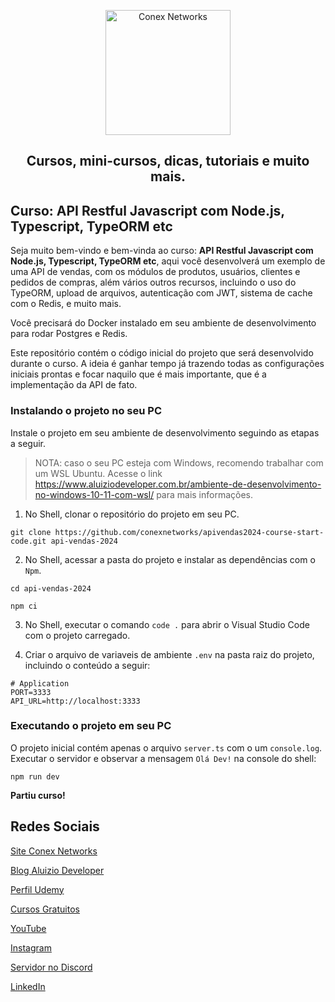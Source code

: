 <p align="center">
  <a href="https://aluiziodeveloper.com.br/">
    <img alt="Conex Networks" src="https://aluiziodeveloper.com.br/assets/img/icon.png" width="200" />
  </a>
</p>
<h2 align="center">
Cursos, mini-cursos, dicas, tutoriais e muito mais.
</h2>

## Curso: API Restful Javascript com Node.js, Typescript, TypeORM etc

Seja muito bem-vindo e bem-vinda ao curso: **API Restful Javascript com Node.js, Typescript, TypeORM etc**, aqui você desenvolverá um exemplo de uma API de vendas, com os módulos de produtos, usuários, clientes e pedidos de compras, além vários outros recursos, incluindo o uso do TypeORM, upload de arquivos, autenticação com JWT, sistema de cache com o Redis, e muito mais.

Você precisará do Docker instalado em seu ambiente de desenvolvimento para rodar Postgres e Redis.

Este repositório contém o código inicial do projeto que será desenvolvido durante o curso. A ideia é ganhar tempo já trazendo todas as configurações iniciais prontas e focar naquilo que é mais importante, que é a implementação da API de fato.

### Instalando o projeto no seu PC

Instale o projeto em seu ambiente de desenvolvimento seguindo as etapas a seguir.

> NOTA: caso o seu PC esteja com Windows, recomendo trabalhar com um WSL Ubuntu. Acesse o link https://www.aluiziodeveloper.com.br/ambiente-de-desenvolvimento-no-windows-10-11-com-wsl/ para mais informações.

1. No Shell, clonar o repositório do projeto em seu PC.

```shell
git clone https://github.com/conexnetworks/apivendas2024-course-start-code.git api-vendas-2024
```

2. No Shell, acessar a pasta do projeto e instalar as dependências com o `Npm`.

```shell
cd api-vendas-2024

npm ci
```

3. No Shell, executar o comando `code .` para abrir o Visual Studio Code com o projeto carregado.

4. Criar o arquivo de variaveis de ambiente `.env` na pasta raiz do projeto, incluindo o conteúdo a seguir:

```shell
# Application
PORT=3333
API_URL=http://localhost:3333
```

### Executando o projeto em seu PC

O projeto inicial contém apenas o arquivo `server.ts` com o um `console.log`. Executar o servidor e observar a mensagem `Olá Dev!` na console do shell:

```shell
npm run dev
```

**Partiu curso!**

## Redes Sociais

[Site Conex Networks](https://conexnetworks.com.br)

[Blog Aluizio Developer](https://aluiziodeveloper.com.br)

[Perfil Udemy](https://www.udemy.com/user/jorge-aluizio-alves-de-souza/)

[Cursos Gratuitos](https://letsgoahead.com.br/)

[YouTube](https://www.youtube.com/jorgealuizio)

[Instagram](https://www.instagram.com/conexnetworks.dev/)

[Servidor no Discord](https://discord.gg/3J87BMz5fD)

[LinkedIn](https://www.linkedin.com/in/jorgealuizio/)

